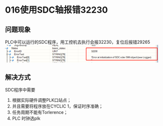 # 016使用SDC轴报错32230
## 问题现象
PLC中可以运行的SDC程序，用工控机去执行会报32230，复位后报错29265
![Img](./FILES/016使用SDC轴报错32230.md/img-20220530165416.png)
## 解决方式
SDC程序中需要   
1. 根据实际硬件调整PLK口站点；
2. 并且需要将程序放在CYCLIC 1，保证时序准确；
3. 任务周期不能有Torlerence；
4. PLC 时钟选plk